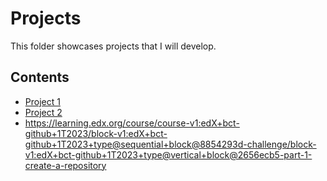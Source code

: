 # Projects
This folder showcases projects that I will develop.
## Contents
* [Project 1](project_1)
* [Project 2](project_2)
* https://learning.edx.org/course/course-v1:edX+bct-github+1T2023/block-v1:edX+bct-github+1T2023+type@sequential+block@8854293d-challenge/block-v1:edX+bct-github+1T2023+type@vertical+block@2656ecb5-part-1-create-a-repository
